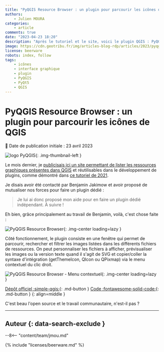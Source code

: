 ```yaml
---
title: "PyQGIS Resource Browser : un plugin pour parcourir les icônes de QGIS"
authors:
    - Julien MOURA
categories:
    - article
comments: true
date: "2023-04-23 18:20"
description: "Après le tutoriel et le site, voici le plugin QGIS : PyQGIS Resource Browser ! Idéal pour parcourir les icônes et copier la syntaxe d'intégration."
image: https://cdn.geotribu.fr/img/articles-blog-rdp/articles/2023/pyqgis_resources_browser/plugin_pyqgis_resource_browser.png
license: beerware
robots: index, follow
tags:
    - icônes
    - interface graphique
    - plugin
    - PyQGIS
    - PyQt5
    - QGIS
---
```


# PyQGIS Resource Browser : un plugin pour parcourir les icônes de QGIS

:calendar: Date de publication initiale : 23 avril 2023

![logo PyQGIS](https://cdn.geotribu.fr/img/logos-icones/programmation/pyqgis.png){: .img-thumbnail-left }

Le mois dernier, je [publicisais ici un site permettant de lister les ressources graphiques présentes dans QGIS](2023-03-24_pyqgis-icones-cheatsheet-automatisation.md) et réutilisables dans le développement de plugins, comme démontré dans [ce tutoriel de 2021](../2021/2021-01-19_pyqgis_utiliser_icones_integrees.md).

Je disais avoir été contacté par Benjamin Jakimow et avoir proposé de mutualiser nos forces pour faire un plugin dédié :

> Je lui ai donc proposé mon aide pour en faire un plugin dédié indépendant. À suivre !

Eh bien, grâce principalement au travail de Benjamin, voilà, c'est chose faite :

![PyQGIS Resource Browser](https://cdn.geotribu.fr/img/articles-blog-rdp/articles/2023/pyqgis_resources_browser/plugin_pyqgis_resource_browser.png){: .img-center loading=lazy }

Côté fonctionnement, le plugin consiste en une fenêtre qui permet de parcourir, rechercher et filtrer les images listées dans les différents fichiers de ressources. On peut personnaliser les fichiers à afficher, prévisualiser les images ou la version texte quand il s'agit de SVG et copier/coller la syntaxe d'intégration (getThemeIcon, QIcon ou QPixmap) via le menu contextuel du clic droit.

![PyQGIS Resource Browser - Menu contextuel](https://cdn.geotribu.fr/img/articles-blog-rdp/articles/2023/pyqgis_resources_browser/context_menu.webp){: .img-center loading=lazy }

[Dépôt officiel :simple-qgis:](https://plugins.qgis.org/plugins/pyqgis_resource_browser/){: .md-button }
[Code :fontawesome-solid-code:](https://github.com/Guts/qgis-plugin-resource-browser/){: .md-button }
{: align=middle }

C'est beau l'open source et le travail communautaire, n'est-il pas ?

----

## Auteur {: data-search-exclude }

--8<-- "content/team/jmou.md"

{% include "licenses/beerware.md" %}
